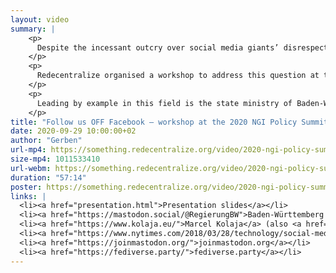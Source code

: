 ```yaml
---
layout: video
summary: |
    <p>
      Despite the incessant outcry over social media giants’ disrespect of privacy and unaccountable influence on society, any public sector organisation wanting to reach citizens feels forced to be present on their enormous platforms. But through its presence, an organisation legitimises these platforms’ practices, treats them like public utilities, subjects its content to their opaque filters and ranking, and compels citizens to be on them too — thus further strengthening their dominance. How could we avoid the dilemma of either reaching or respecting citizens?
    </p>
    <p>
      Redecentralize organised a workshop to address this question at the <a href="https://www.ngi.eu">Next Generation Internet</a> <a href="https://summit.ngi.eu">Policy Summit</a>. The workshop explored the alternative of decentralised social media, in particular <a href="https://joinmastodon.org/">Mastodon</a>, which lets users choose whichever providers and apps they prefer, because these can all interoperate via standardised protocols like <a href="https://activitypub.rocks/">ActivityPub</a>; the result is a diverse, vendor-neutral, open network (dubbed the <a href="https://en.wikipedia.org/wiki/Fediverse"><em>Fediverse</em></a>), analogous to e-mail and the world wide web.
    </p>
    <p>
      Leading by example in this field is the state ministry of Baden-Württemberg, possibly the first government with an <a href="https://mastodon.social/@RegierungBW">official Mastodon presence</a>. Their head of online communications Jana Höffner told the audience about their motivation and experience. Subsequently, the topic was put in a broader perspective by <a href="https://www.kolaja.eu/">Marcel Kolaja</a>, Member and Vice-President of the European Parliament (and also <a href="https://mastodon.pirati.cz/@marcel_kolaja">on Mastodon</a>). He explained how legislation could require the dominant ‘gatekeeper’ platforms to be interoperable too, and emphasised the role of political institutions in ensuring that citizens are not forced to agree to particular terms of service in order to participate in public discussion.
    </p>
title: "Follow us OFF Facebook — workshop at the 2020 NGI Policy Summit"
date: 2020-09-29 10:00:00+02
author: "Gerben"
url-mp4: https://something.redecentralize.org/video/2020-ngi-policy-summit-workshop-follow-us-off-facebook.mp4
size-mp4: 1011533410
url-webm: https://something.redecentralize.org/video/2020-ngi-policy-summit-workshop-follow-us-off-facebook.webm
duration: "57:14"
poster: https://something.redecentralize.org/video/2020-ngi-policy-summit-workshop-follow-us-off-facebook.jpg
links: |
  <li><a href="presentation.html">Presentation slides</a></li>
  <li><a href="https://mastodon.social/@RegierungBW">Baden-Württemberg on Mastodon</a></li>
  <li><a href="https://www.kolaja.eu/">Marcel Kolaja</a> (also <a href="https://mastodon.pirati.cz/@marcel_kolaja">on Mastodon</a>)</li>
  <li><a href="https://www.nytimes.com/2018/03/28/technology/social-media-privacy.html">Can Social Media Be Saved? · NYTimes</a></li>
  <li><a href="https://joinmastodon.org/">joinmastodon.org</a></li>
  <li><a href="https://fediverse.party/">fediverse.party</a></li>
---
```

